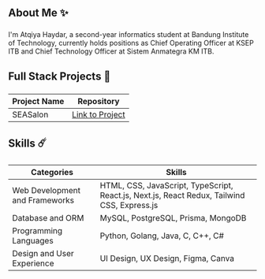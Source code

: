 <h2 align="left">About Me ✨</h2>

###

<p align="left">I'm Atqiya Haydar, a second-year informatics student at Bandung Institute of Technology, currently holds positions as Chief Operating Officer at KSEP ITB and Chief Technology Officer at Sistem Anmategra KM ITB.</p>

###

<h2 align="left">Full Stack Projects 🚀</h2>

###

| Project Name  | Repository |
| ------------- | ------------- |
| SEASalon  | [Link to Project](https://github.com/AtqiyaHaydar/SEASalon)  |

###

<p align="left"></p>

###

<h2 align="left">Skills ☄️</h2>

###

| Categories  | Skills |
| ------------- | ------------- |
| Web Development and Frameworks   | HTML, CSS, JavaScript, TypeScript, React.js, Next.js, React Redux, Tailwind CSS, Express.js  |
| Database and ORM  | MySQL, PostgreSQL, Prisma, MongoDB  |
| Programming Languages  | Python, Golang, Java, C, C++, C#  |
| Design and User Experience  | UI Design, UX Design, Figma, Canva |
